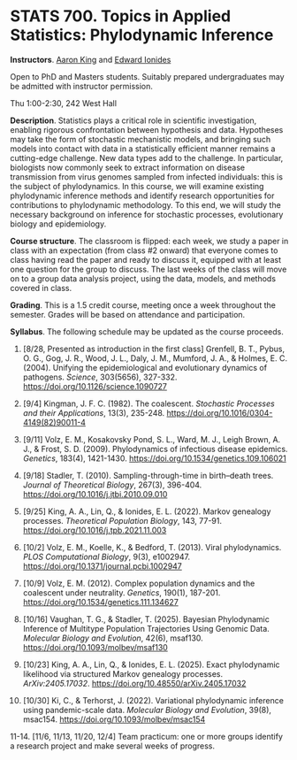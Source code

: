 # STATS 700. Topics in Applied Statistics: Phylodynamic Inference

__Instructors__. [Aaron King](https://kinglab.eeb.lsa.umich.edu/) and [Edward Ionides](https://ionides.github.io/)

Open to PhD and Masters students. Suitably prepared undergraduates may be admitted with instructor permission.

Thu 1:00-2:30, 242 West Hall
<!--
in 453 West Hall. If enrollment requires, we will move to a larger location. 
-->

__Description__. Statistics plays a critical role in scientific investigation, enabling rigorous confrontation between hypothesis and data.  Hypotheses may take the form of stochastic mechanistic models, and bringing such models into contact with data in a statistically efficient manner remains a cutting-edge challenge.  New data types add to the challenge.  In particular, biologists now commonly seek to extract information on disease transmission from virus genomes sampled from infected individuals: this is the subject of phylodynamics.  In this course, we will examine existing phylodynamic inference methods and identify research opportunities for contributions to phylodynamic methodology. To this end, we will study the necessary background on inference for stochastic processes, evolutionary biology and epidemiology.

__Course structure__. The classroom is flipped: each week, we study a paper in class with an expectation (from class #2 onward) that everyone comes to class having read the paper and ready to discuss it, equipped with at least one question for the group to discuss. The last weeks of the class will move on to a group data analysis project, using the data, models, and methods covered in class. 

__Grading__. This is a 1.5 credit course, meeting once a week throughout the semester. Grades will be based on attendance and participation.

__Syllabus__. The following schedule may be updated as the course proceeds.

1. [8/28, Presented as introduction in the first class] Grenfell, B. T., Pybus, O. G., Gog, J. R., Wood, J. L., Daly, J. M., Mumford, J. A., & Holmes, E. C. (2004). Unifying the epidemiological and evolutionary dynamics of pathogens. _Science_, 303(5656), 327-332. https://doi.org/10.1126/science.1090727

2. [9/4] Kingman, J. F. C. (1982). The coalescent. _Stochastic Processes and their Applications_, 13(3), 235-248. https://doi.org/10.1016/0304-4149(82)90011-4

3. [9/11] Volz, E. M., Kosakovsky Pond, S. L., Ward, M. J., Leigh Brown, A. J., & Frost, S. D. (2009). Phylodynamics of infectious disease epidemics. _Genetics_, 183(4), 1421-1430. https://doi.org/10.1534/genetics.109.106021

4. [9/18] Stadler, T. (2010). Sampling-through-time in birth–death trees. _Journal of Theoretical Biology_, 267(3), 396-404. https://doi.org/10.1016/j.jtbi.2010.09.010

5. [9/25] King, A. A., Lin, Q., & Ionides, E. L. (2022). Markov genealogy processes. _Theoretical Population Biology_, 143, 77-91. https://doi.org/10.1016/j.tpb.2021.11.003

6. [10/2] Volz, E. M., Koelle, K., & Bedford, T. (2013). Viral phylodynamics. _PLOS Computational Biology_, 9(3), e1002947. https://doi.org/10.1371/journal.pcbi.1002947

7. [10/9] Volz, E. M. (2012). Complex population dynamics and the coalescent under neutrality. _Genetics_, 190(1), 187-201. https://doi.org/10.1534/genetics.111.134627

8. [10/16] Vaughan, T. G., & Stadler, T. (2025). Bayesian Phylodynamic Inference of Multitype Population Trajectories Using Genomic Data. _Molecular Biology and Evolution_, 42(6), msaf130. https://doi.org/10.1093/molbev/msaf130

9. [10/23] King, A. A., Lin, Q., & Ionides, E. L. (2025). Exact phylodynamic likelihood via structured Markov genealogy processes. _ArXiv:2405.17032_. https://doi.org/10.48550/arXiv.2405.17032

10. [10/30] Ki, C., & Terhorst, J. (2022). Variational phylodynamic inference using pandemic-scale data. _Molecular Biology and Evolution_, 39(8), msac154. https://doi.org/10.1093/molbev/msac154

11-14. [11/6, 11/13, 11/20, 12/4] Team practicum: one or more groups identify a research project and make several weeks of progress.

